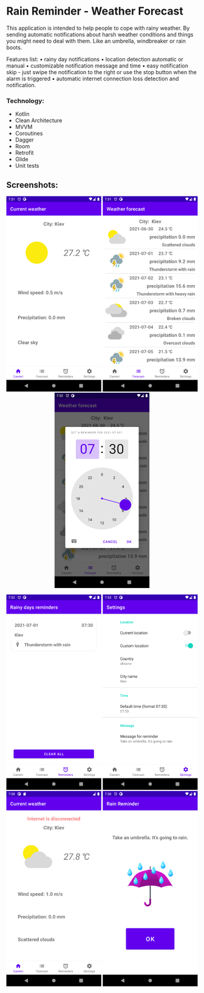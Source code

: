 # Rain Reminder - Weather Forecast 

This application is intended to help people to cope with rainy weather. 
By sending automatic notifications about harsh weather conditions and things you might need to deal with them.
Like an umbrella, windbreaker or rain boots.

Features list:
• rainy day notifications
• location detection automatic or manual
• customizable notification message and time
• easy notification skip - just swipe the notification to the right or use the stop button when the alarm is triggered
• automatic internet connection loss detection and notification.

### Technology:
- Kotlin
- Clean Architecture
- MVVM
- Coroutines
- Dagger
- Room
- Retrofit
- Glide
- Unit tests

## Screenshots:
<p align="center">
<img src="docs/1.png" width="250">
<img src="docs/2.png" width="250">
<img src="docs/3.png" width="250">
 </p>
 
<p align="center">
<img src="docs/4.png" width="250">
<img src="docs/5.png" width="250">
<img src="docs/6_Internet_is_disconnected.png" width="250">
<img src="docs/7.png" width="250">
</p>

